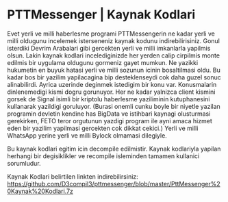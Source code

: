 # PTTMessenger | Kaynak Kodlari
Evet yerli ve milli haberlesme programi PTTMessengerin ne kadar yerli ve milli oldugunu incelemek isterseneniz kaynak kodunu indirebilirisiniz. Gonul isterdiki Devrim Arabalari gibi gercekten yerli ve milli imkanlarla yapilmis olsun. Lakin kaynak kodlari incelediginizde her yerden calip cirpilmis monte edilmis bir uygulama oldugunu gormeniz gayet mumkun. Ne yazikki hukumetin en buyuk hatasi yerli ve milli sozunun icinin bosaltilmasi oldu. Bu kadar bos bir yazilim yapilacagina bip desteklenseydi cok daha guzel sonuc alinabilirdi. Ayrica uzerinde deginmek istedigim bir konu var. Konusmalarin dinlenemedigi kismi dogru gorunuyor. Her ne kadar yalnizca client kismini gorsek de Signal isimli bir kriptolu haberlesme yaziliminin kutuphanesini kullanarak yazildigi goruluyor. (Burasi onemli cunku boyle bir niyetle yazilan programin devletin kendine has BigData ve istihbari kaynagi olusturmasi gerekirken, FETO teror orgutunun yazdigi program ile ayni amaca hizmet eden bir yazilim yapilmasi gercekten cok dikkat cekici.) Yerli ve milli WhatsApp yerine yerli ve milli Bylock olmamasi dilegiyle.

Bu kaynak kodlari egitim icin decompile edilmistir. Kaynak kodlariyla yapilan herhangi bir degisiklikler ve recompile isleminden tamamen kullanici sorumludur.

Kaynak Kodlari belirtilen linkten indirebilirsiniz: https://github.com/D3compil3/pttmessenger/blob/master/PttMessenger%20Kaynak%20Kodlari.7z
